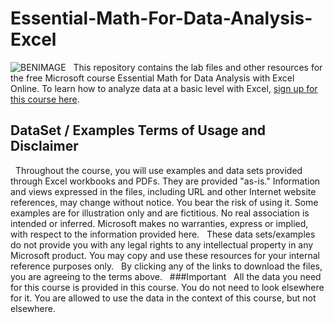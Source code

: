 # Essential-Math-For-Data-Analysis-Excel
![BENIMAGE](https://media.licdn.com/dms/image/C4D03AQFqzAfE3hVcZw/profile-displayphoto-shrink_100_100/0?e=1542844800&v=beta&t=MztrO_5ldeTUPyp8CST2i4eRKhIRtwvC2L_orU_m63c)
  
This repository contains the lab files and other resources for the free Microsoft course Essential Math for Data Analysis with Excel Online. To learn how to analyze data at a basic level with Excel, [sign up for this course here](https://www.edx.org/course/essential-math-for-data-analysis-using-excel-online).
 
## DataSet / Examples Terms of Usage and Disclaimer
 
Throughout the course, you will use examples and data sets provided through Excel workbooks and PDFs. They are provided "as-is." Information and views expressed in the files, including URL and other Internet website references, may change without notice. You bear the risk of using it. Some examples are for illustration only and are fictitious. No real association is intended or inferred. Microsoft makes no warranties, express or implied, with respect to the information provided here.
 
These data sets/examples do not provide you with any legal rights to any intellectual property in any Microsoft product. You may copy and use these resources for your internal reference purposes only.
 
By clicking any of the links to download the files, you are agreeing to the terms above.
 
###Important
 
All the data you need for this course is provided in this course. You do not need to look elsewhere for it. You are allowed to use the data in the context of this course, but not elsewhere.
